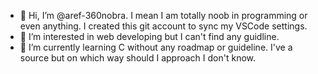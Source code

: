 - 👋 Hi, I’m @aref-360nobra.  I mean I am totally noob in programming or even anything. I created this git account to sync my VSCode settings.
- 👀 I’m interested in web developing but I can't find any guidline.
- 🌱 I’m currently learning C without any roadmap or guideline. I've a source but on which way should I approach I don't know.


<!---
aref-360nobra/aref-360nobra is a ✨ special ✨ repository because its `README.md` (this file) appears on your GitHub profile.
You can click the Preview link to take a look at your changes.
--->
